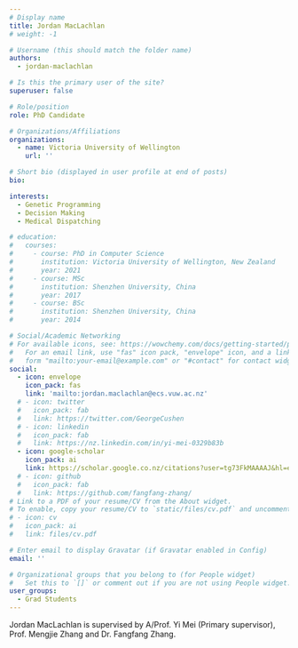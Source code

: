 ```yaml
---
# Display name
title: Jordan MacLachlan
# weight: -1

# Username (this should match the folder name)
authors:
  - jordan-maclachlan

# Is this the primary user of the site?
superuser: false

# Role/position
role: PhD Candidate

# Organizations/Affiliations
organizations:
  - name: Victoria University of Wellington
    url: ''

# Short bio (displayed in user profile at end of posts)
bio:

interests:
  - Genetic Programming
  - Decision Making
  - Medical Dispatching

# education:
#   courses:
#     - course: PhD in Computer Science
#       institution: Victoria University of Wellington, New Zealand
#       year: 2021
#     - course: MSc
#       institution: Shenzhen University, China
#       year: 2017
#     - course: BSc
#       institution: Shenzhen University, China
#       year: 2014

# Social/Academic Networking
# For available icons, see: https://wowchemy.com/docs/getting-started/page-builder/#icons
#   For an email link, use "fas" icon pack, "envelope" icon, and a link in the
#   form "mailto:your-email@example.com" or "#contact" for contact widget.
social:
  - icon: envelope
    icon_pack: fas
    link: 'mailto:jordan.maclachlan@ecs.vuw.ac.nz'
  # - icon: twitter
  #   icon_pack: fab
  #   link: https://twitter.com/GeorgeCushen
  # - icon: linkedin
  #   icon_pack: fab
  #   link: https://nz.linkedin.com/in/yi-mei-0329b83b
  - icon: google-scholar
    icon_pack: ai
    link: https://scholar.google.co.nz/citations?user=tg73FkMAAAAJ&hl=en
  # - icon: github
  #   icon_pack: fab
  #   link: https://github.com/fangfang-zhang/
# Link to a PDF of your resume/CV from the About widget.
# To enable, copy your resume/CV to `static/files/cv.pdf` and uncomment the lines below.
# - icon: cv
#   icon_pack: ai
#   link: files/cv.pdf

# Enter email to display Gravatar (if Gravatar enabled in Config)
email: ''

# Organizational groups that you belong to (for People widget)
#   Set this to `[]` or comment out if you are not using People widget.
user_groups:
  - Grad Students
---
```


Jordan MacLachlan is supervised by A/Prof. Yi Mei (Primary supervisor), Prof. Mengjie Zhang and Dr. Fangfang Zhang.

